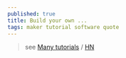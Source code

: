 ```yaml
---
published: true
title: Build your own ...
tags: maker tutorial software quote
---
```

> see [Many tutorials](https://github.com/danistefanovic/build-your-own-x) / [HN](https://news.ycombinator.com/item?id=21430321)

